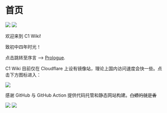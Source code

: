 # 首页

[![](https://img.shields.io/github/issues/WillHouMoe/c1-wiki.svg)](https://github.com/WillHouMoe/c1-wiki/issues)
[![](https://img.shields.io/github/issues-pr/WillHouMoe/c1-wiki.svg)](https://github.com/WillHouMoe/c1-wiki/pulls)

欢迎来到 C1 Wiki!

致初中四年时光！

点击跳转至序言 --> [Prologue](./intro/prologue).

C1 Wiki 目前仅在 Cloudflare 上设有镜像站，理论上国内访问速度会快一些。点击下方图标进入：

[![](https://img.shields.io/badge/Cloudflare-F38020?style=for-the-badge&logo=Cloudflare&logoColor=white)](https://c1-wiki.pages.dev/)

感谢 GitHub 与 GitHub Action 提供代码托管和静态网站构建。~~白嫖的就是香~~

[![](https://img.shields.io/badge/GitHub-100000?style=for-the-badge&logo=github&logoColor=white)](https://github.com/WillHouMoe/c1-wiki)
[![](https://img.shields.io/badge/GitHub_Actions-2088FF?style=for-the-badge&logo=github-actions&logoColor=white)](https://github.com/WillHouMoe/c1-wiki/actions)